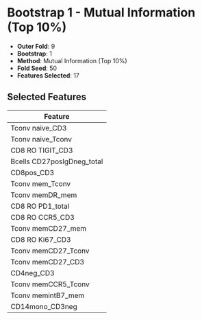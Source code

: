 # Bootstrap 1 - Mutual Information (Top 10%)

- **Outer Fold**: 9
- **Bootstrap**: 1
- **Method**: Mutual Information (Top 10%)
- **Fold Seed**: 50
- **Features Selected**: 17

## Selected Features

| Feature |
|---------|
| Tconv naive_CD3 |
| Tconv naive_Tconv |
| CD8 RO TIGIT_CD3 |
| Bcells CD27posIgDneg_total |
| CD8pos_CD3 |
| Tconv mem_Tconv |
| Tconv memDR_mem |
| CD8 RO PD1_total |
| CD8 RO CCR5_CD3 |
| Tconv memCD27_mem |
| CD8  RO Ki67_CD3 |
| Tconv memCD27_Tconv |
| Tconv memCD27_CD3 |
| CD4neg_CD3 |
| Tconv memCCR5_Tconv |
| Tconv memintB7_mem |
| CD14mono_CD3neg |
